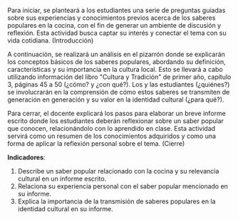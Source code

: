 Para iniciar, se planteará a los estudiantes una serie de preguntas guiadas sobre sus experiencias y conocimientos previos acerca de los saberes populares en la cocina, con el fin de generar un ambiente de discusión y reflexión. Esta actividad busca captar su interés y conectar el tema con su vida cotidiana. (Introducción)

A continuación, se realizará un análisis en el pizarrón donde se explicarán los conceptos básicos de los saberes populares, abordando su definición, características y su importancia en la cultura local. Esto se llevará a cabo utilizando información del libro "Cultura y Tradición" de primer año, capítulo 3, páginas 45 a 50 (¿cómo? y ¿con qué?). Los y las estudiantes (¿quiénes?) se involucrarán en la comprensión de cómo estos saberes se transmiten de generación en generación y su valor en la identidad cultural (¿para qué?).

Para cerrar, el docente explicará los pasos para elaborar un breve informe escrito donde los estudiantes deberán reflexionar sobre un saber popular que conocen, relacionándolo con lo aprendido en clase. Esta actividad servirá como un resumen de los conocimientos adquiridos y como una forma de aplicar la reflexión personal sobre el tema. (Cierre)

**Indicadores**:

1. Describe un saber popular relacionado con la cocina y su relevancia cultural en un informe escrito.
2. Relaciona su experiencia personal con el saber popular mencionado en su informe.
3. Explica la importancia de la transmisión de saberes populares en la identidad cultural en su informe.